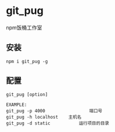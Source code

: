 # git_pug
npm饭桶工作室

## 安装

```
npm i git_pug -g
```

## 配置
```
git_pug [option]

EXAMPLE:
git_pug -p 4000 				端口号
git_pug -h localhost 	主机名
git_pug -d static   		运行项目的目录
```
